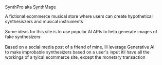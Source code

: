 SynthPro aka SynthMage

A fictional ecommerce musical store 
where users can create hypothetical synthesiszers and musical instruments
</br>
</br>
Some ideas for this site is to use popular AI APIs to help generate images of fake synthesizers</br>
</br>
Based on a social media post of a friend of mine, ill leverage Generative AI to make improbable synthesizers based on a user's input
itll have all the workings of a tyical ecommerce site, except the monetary transaction


